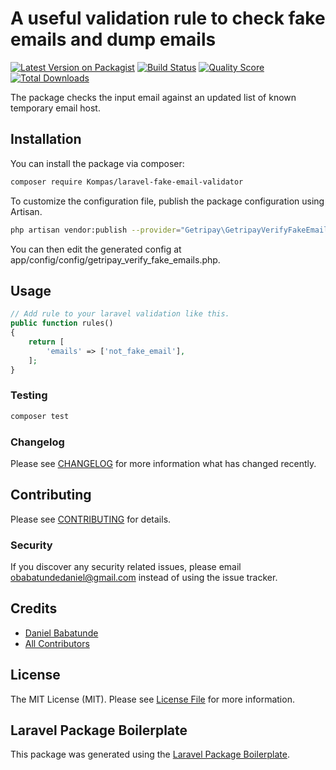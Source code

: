 # A useful validation rule to check fake emails and dump emails

[![Latest Version on Packagist](https://img.shields.io/packagist/v/babatundeodaniel/laravel-fake-email-validator.svg?style=flat-square)](https://packagist.org/packages/babatundeodaniel/laravel-fake-email-validator)
[![Build Status](https://img.shields.io/travis/babatundeodaniel/laravel-fake-email-validator/master.svg?style=flat-square)](https://travis-ci.org/babatundeodaniel/laravel-fake-email-validator)
[![Quality Score](https://img.shields.io/scrutinizer/g/babatundeodaniel/laravel-fake-email-validator.svg?style=flat-square)](https://scrutinizer-ci.com/g/babatundeodaniel/laravel-fake-email-validator)
[![Total Downloads](https://img.shields.io/packagist/dt/babatundeodaniel/laravel-fake-email-validator.svg?style=flat-square)](https://packagist.org/packages/babatundeodaniel/laravel-fake-email-validator)

The package checks the input email against an updated list of known temporary email host.

## Installation

You can install the package via composer:

```bash
composer require Kompas/laravel-fake-email-validator
```
To customize the configuration file, publish the package configuration using Artisan.

```bash
php artisan vendor:publish --provider="Getripay\GetripayVerifyFakeEmails\GetripayVerifyFakeEmailsServiceProvider"
```
You can then edit the generated config at app/config/config/getripay_verify_fake_emails.php.
## Usage

``` php
// Add rule to your laravel validation like this.
public function rules()
{
    return [
        'emails' => ['not_fake_email'],
    ];
}
```

### Testing

``` bash
composer test
```

### Changelog

Please see [CHANGELOG](CHANGELOG.md) for more information what has changed recently.

## Contributing

Please see [CONTRIBUTING](CONTRIBUTING.md) for details.

### Security

If you discover any security related issues, please email obabatundedaniel@gmail.com instead of using the issue tracker.

## Credits

- [Daniel Babatunde](https://github.com/getripay)
- [All Contributors](../../contributors)

## License

The MIT License (MIT). Please see [License File](LICENSE.md) for more information.

## Laravel Package Boilerplate

This package was generated using the [Laravel Package Boilerplate](https://laravelpackageboilerplate.com).
